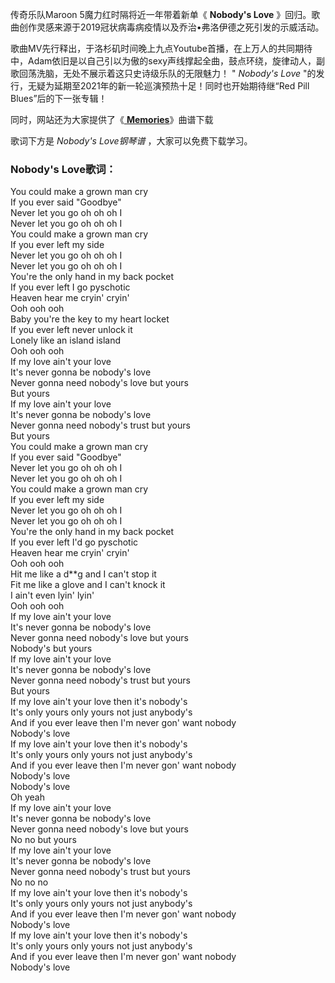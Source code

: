 

传奇乐队Maroon 5魔力红时隔将近一年带着新单《 **Nobody's Love**
》回归。歌曲创作灵感来源于2019冠状病毒病疫情以及乔治•弗洛伊德之死引发的示威活动。

歌曲MV先行释出，于洛杉矶时间晚上九点Youtube首播，在上万人的共同期待中，Adam依旧是以自己引以为傲的sexy声线撑起全曲，鼓点环绕，旋律动人，副歌回荡洗脑，无处不展示着这只史诗级乐队的无限魅力！
" _Nobody's Love_ "的发行，无疑为延期至2021年的新一轮巡演预热十足！同时也开始期待继“Red Pill Blues”后的下一张专辑！

同时，网站还为大家提供了《[ **Memories**](Music-10856-Memories-Maroon-5.html
"Memories")》曲谱下载

歌词下方是 _Nobody's Love钢琴谱_ ，大家可以免费下载学习。

### Nobody's Love歌词：

You could make a grown man cry  
If you ever said "Goodbye"  
Never let you go oh oh oh I  
Never let you go oh oh oh I  
You could make a grown man cry  
If you ever left my side  
Never let you go oh oh oh I  
Never let you go oh oh oh I  
You're the only hand in my back pocket  
If you ever left I go pyschotic  
Heaven hear me cryin' cryin'  
Ooh ooh ooh  
Baby you're the key to my heart locket  
If you ever left never unlock it  
Lonely like an island island  
Ooh ooh ooh  
If my love ain't your love  
It's never gonna be nobody's love  
Never gonna need nobody's love but yours  
But yours  
If my love ain't your love  
It's never gonna be nobody's love  
Never gonna need nobody's trust but yours  
But yours  
You could make a grown man cry  
If you ever said "Goodbye"  
Never let you go oh oh oh I  
Never let you go oh oh oh I  
You could make a grown man cry  
If you ever left my side  
Never let you go oh oh oh I  
Never let you go oh oh oh I  
You're the only hand in my back pocket  
If you ever left I'd go pyschotic  
Heaven hear me cryin' cryin'  
Ooh ooh ooh  
Hit me like a d**g and I can't stop it  
Fit me like a glove and I can't knock it  
I ain't even lyin' lyin'  
Ooh ooh ooh  
If my love ain't your love  
It's never gonna be nobody's love  
Never gonna need nobody's love but yours  
Nobody's but yours  
If my love ain't your love  
It's never gonna be nobody's love  
Never gonna need nobody's trust but yours  
But yours  
If my love ain't your love then it's nobody's  
It's only yours only yours not just anybody's  
And if you ever leave then I'm never gon' want nobody  
Nobody's love  
If my love ain't your love then it's nobody's  
It's only yours only yours not just anybody's  
And if you ever leave then I'm never gon' want nobody  
Nobody's love  
Nobody's love  
Oh yeah  
If my love ain't your love  
It's never gonna be nobody's love  
Never gonna need nobody's love but yours  
No no but yours  
If my love ain't your love  
It's never gonna be nobody's love  
Never gonna need nobody's trust but yours  
No no no  
If my love ain't your love then it's nobody's  
It's only yours only yours not just anybody's  
And if you ever leave then I'm never gon' want nobody  
Nobody's love  
If my love ain't your love then it's nobody's  
It's only yours only yours not just anybody's  
And if you ever leave then I'm never gon' want nobody  
Nobody's love

